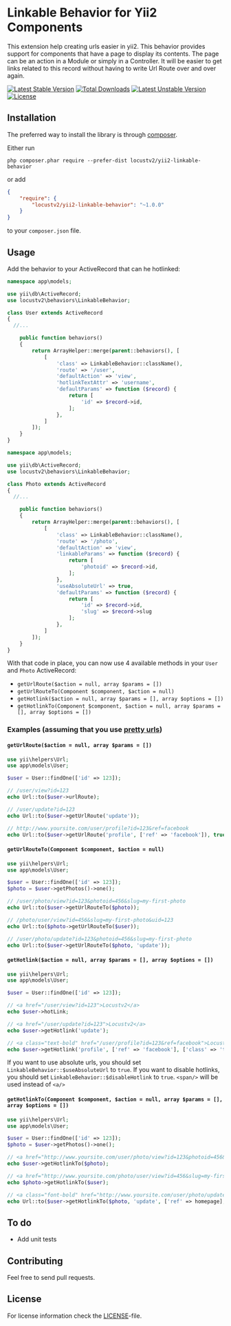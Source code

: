 # Linkable Behavior for Yii2 Components

This extension help creating urls easier in yii2. This behavior provides support for components that have a page to display its contents. The page can be an action in a Module or simply in a Controller. It will be easier to get links related to this record without having to write Url Route over and over again.

[![Latest Stable Version](https://poser.pugx.org/locustv2/yii2-linkable-behavior/v/stable)](https://packagist.org/packages/locustv2/yii2-linkable-behavior)
[![Total Downloads](https://poser.pugx.org/locustv2/yii2-linkable-behavior/downloads)](https://packagist.org/packages/locustv2/yii2-linkable-behavior)
[![Latest Unstable Version](https://poser.pugx.org/locustv2/yii2-linkable-behavior/v/unstable)](https://packagist.org/packages/locustv2/yii2-linkable-behavior)
[![License](https://poser.pugx.org/locustv2/yii2-linkable-behavior/license)](https://packagist.org/packages/locustv2/yii2-linkable-behavior)


## Installation

The preferred way to install the library is through [composer](https://getcomposer.org/download/).

Either run
```
php composer.phar require --prefer-dist locustv2/yii2-linkable-behavior
```

or add
```json
{
    "require": {
        "locustv2/yii2-linkable-behavior": "~1.0.0"
    }
}
```
to your `composer.json` file.

## Usage

Add the behavior to your ActiveRecord that can he hotlinked:

```php
namespace app\models;

use yii\db\ActiveRecord;
use locustv2\behaviors\LinkableBehavior;

class User extends ActiveRecord
{
  //...

    public function behaviors()
    {
        return ArrayHelper::merge(parent::behaviors(), [
            [
                'class' => LinkableBehavior::className(),
                'route' => '/user',
                'defaultAction' => 'view',
                'hotlinkTextAttr' => 'username',
                'defaultParams' => function ($record) {
                    return [
                        'id' => $record->id,
                    ];
                },
            ]
        ]);
    }
}
```

```php
namespace app\models;

use yii\db\ActiveRecord;
use locustv2\behaviors\LinkableBehavior;

class Photo extends ActiveRecord
{
  //...

    public function behaviors()
    {
        return ArrayHelper::merge(parent::behaviors(), [
            [
                'class' => LinkableBehavior::className(),
                'route' => '/photo',
                'defaultAction' => 'view',
                'linkableParams' => function ($record) {
                    return [
                        'photoid' => $record->id,
                    ];
                },
                'useAbsoluteUrl' => true,
                'defaultParams' => function ($record) {
                    return [
                        'id' => $record->id,
                        'slug' => $record->slug
                    ];
                },
            ]
        ]);
    }
}
```

With that code in place, you can now use 4 available methods in your `User` and `Photo` ActiveRecord:
 - `getUrlRoute($action = null, array $params = [])`
 - `getUrlRouteTo(Component $component, $action = null)`
 - `getHotlink($action = null, array $params = [], array $options = [])`
 - `getHotlinkTo(Component $component, $action = null, array $params = [], array $options = [])`


### Examples (assuming that you use [pretty urls](http://www.yiiframework.com/doc-2.0/guide-runtime-routing.html#using-pretty-urls))

#### `getUrlRoute($action = null, array $params = [])`
```php
use yii\helpers\Url;
use app\models\User;

$user = User::findOne(['id' => 123]);

// /user/view?id=123
echo Url::to($user->urlRoute);

// /user/update?id=123
echo Url::to($user->getUrlRoute('update'));

// http://www.yoursite.com/user/profile?id=123&ref=facebook
echo Url::to($user->getUrlRoute('profile', ['ref' => 'facebook']), true);
```

#### `getUrlRouteTo(Component $component, $action = null)`
```php
use yii\helpers\Url;
use app\models\User;

$user = User::findOne(['id' => 123]);
$photo = $user->getPhotos()->one();

// /user/photo/view?id=123&photoid=456&slug=my-first-photo
echo Url::to($user->getUrlRouteTo($photo));

// /photo/user/view?id=456&slug=my-first-photo&uid=123
echo Url::to($photo->getUrlRouteTo($user));

// /user/photo/update?id=123&photoid=456&slug=my-first-photo
echo Url::to($user->getUrlRouteTo($photo, 'update'));
```

#### `getHotlink($action = null, array $params = [], array $options = [])`
```php
use yii\helpers\Url;
use app\models\User;

$user = User::findOne(['id' => 123]);

// <a href="/user/view?id=123">Locustv2</a>
echo $user->hotLink;

// <a href="/user/update?id=123">Locustv2</a>
echo $user->getHotlink('update');

// <a class="text-bold" href="/user/profile?id=123&ref=facebook">Locustv2</a>
echo $user->getHotlink('profile', ['ref' => 'facebook'], ['class' => 'text-bold']);
```
If you want to use absolute urls, you should set `LinkableBehavior::$useAbsoluteUrl` to `true`.
If you want to disable hotlinks, you should set `LinkableBehavior::$disableHotlink` to `true`. `<span/>` will be used instead of `<a/>`

#### `getHotlinkTo(Component $component, $action = null, array $params = [], array $options = [])`
```php
use yii\helpers\Url;
use app\models\User;

$user = User::findOne(['id' => 123]);
$photo = $user->getPhotos()->one();

// <a href="http://www.yoursite.com/user/photo/view?id=123&photoid=456&slug=my-first-photo">Locustv2</a>
echo $user->getHotlinkTo($photo);

// <a href="http://www.yoursite.com/photo/user/view?id=456&slug=my-first-photo&uid=123">http://www.yoursite.com/photo/user/view?id=456&slug=my-first-photo&uid=123</a>
echo $photo->getHotlinkTo($user);

// <a class="font-bold" href="http://www.yoursite.com/user/photo/update?id=123&photoid=456&slug=my-first-photo&ref=homepage">Locustv2</a>
echo Url::to($user->getHotlinkTo($photo, 'update', ['ref' => homepage], ['class' => 'font-bold']));

```


## To do
 - Add unit tests


## Contributing
Feel free to send pull requests.


## License
For license information check the [LICENSE](LICENSE.md)-file.
